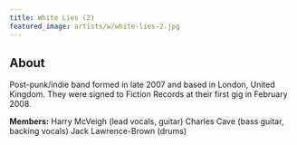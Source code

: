 ```yaml
---
title: White Lies (2)
featured_image: artists/w/white-lies-2.jpg
---
```

## About

Post-punk/indie band formed in late 2007 and based in London, United Kingdom.
They were signed to Fiction Records at their first gig in February 2008.

**Members:**
Harry McVeigh (lead vocals, guitar)
Charles Cave (bass guitar, backing vocals)
Jack Lawrence-Brown (drums)
